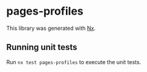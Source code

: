 # pages-profiles

This library was generated with [Nx](https://nx.dev).

## Running unit tests

Run `nx test pages-profiles` to execute the unit tests.
